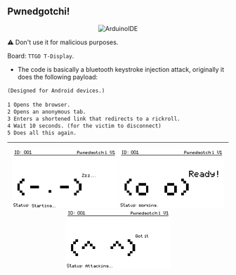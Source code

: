 
## Pwnedgotchi!

<p align="center">
  <img alt="ArduinoIDE" src="https://img.shields.io/badge/Arduino_IDE-00979D?style=for-the-badge&logo=arduino&logoColor=white">
</p>

⚠️ Don't use it for malicious purposes.

Board: `TTGO T-Display`.

- The code is basically a bluetooth keystroke injection attack, originally it does the following payload:

```
(Designed for Android devices.)

1 Opens the browser.
2 Opens an anonymous tab.
3 Enters a shortened link that redirects to a rickroll.
4 Wait 10 seconds. (for the victim to disconnect)
5 Does all this again.
```

---

<p align="center">
  <img alt="StartingFace" src="https://github.com/Niximkk/Pwnedgotchi/blob/main/Images/Starting.png?raw=true"/>
  <img alt="ReadyFace" src="https://github.com/Niximkk/Pwnedgotchi/blob/main/Images/Ready.png?raw=true"/>
  <img alt="AttackingFace" src="https://github.com/Niximkk/Pwnedgotchi/blob/main/Images/Attacking.png?raw=true"/>
</p>
